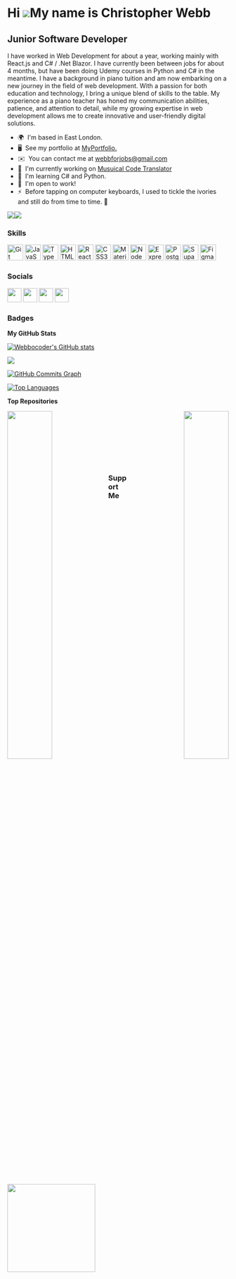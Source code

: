 Hi ![](https://user-images.githubusercontent.com/18350557/176309783-0785949b-9127-417c-8b55-ab5a4333674e.gif)My name is Christopher Webb
========================================================================================================================================

Junior Software Developer
---------

I have worked in Web Development for about a year, working mainly with React.js and C# / .Net Blazor. I have currently been between jobs for about 4 months, but have been doing Udemy courses in Python and C# in the meantime.
I have a background in piano tuition and am now embarking on a new journey in the field of web development. With a passion for both education and technology, I bring a unique blend of skills to the table. My experience as a piano teacher has honed my communication abilities, patience, and attention to detail, while my growing expertise in web development allows me to create innovative and user-friendly digital solutions.

* 🌍  I'm based in East London.
* 🖥️  See my portfolio at [MyPortfolio.](http://github.com/Webbocoder)
* ✉️  You can contact me at [webbforjobs@gmail.com](mailto:webbforjobs@gmail.com)
* 🚀  I'm currently working on [Musuical Code Translator](https://github.com/Webbocoder/MusicalCodeTranslator)
* 🧠  I'm learning C# and Python.
* 🤝  I'm open to work!
* ⚡  Before tapping on computer keyboards, I used to tickle the ivories and still do from time to time. 🎹

<a href="https://www.github.com/Webbocoder" target="_blank" rel="noreferrer"><img
src="https://img.shields.io/github/followers/Webbocoder?logo=github&style=for-the-badge&color=0891b2&labelColor=1c1917" /></a><a href="https://www.twitter.com/webbocoder" target="_blank" rel="noreferrer"><img
src="https://img.shields.io/twitter/follow/webbocoder?logo=twitter&style=for-the-badge&color=0891b2&labelColor=1c1917"
/></a>

### Skills


<p align="left">
<a href="https://git-scm.com/" target="_blank" rel="noreferrer"><img src="https://raw.githubusercontent.com/danielcranney/readme-generator/main/public/icons/skills/git-colored.svg" width="36" height="36" alt="Git" /></a>
<a href="https://developer.mozilla.org/en-US/docs/Web/JavaScript" target="_blank" rel="noreferrer"><img src="https://raw.githubusercontent.com/danielcranney/readme-generator/main/public/icons/skills/javascript-colored.svg" width="36" height="36" alt="JavaScript" /></a>
<a href="https://www.typescriptlang.org/" target="_blank" rel="noreferrer"><img src="https://raw.githubusercontent.com/danielcranney/readme-generator/main/public/icons/skills/typescript-colored.svg" width="36" height="36" alt="TypeScript" /></a>
<a href="https://developer.mozilla.org/en-US/docs/Glossary/HTML5" target="_blank" rel="noreferrer"><img src="https://raw.githubusercontent.com/danielcranney/readme-generator/main/public/icons/skills/html5-colored.svg" width="36" height="36" alt="HTML5" /></a>
<a href="https://reactjs.org/" target="_blank" rel="noreferrer"><img src="https://raw.githubusercontent.com/danielcranney/readme-generator/main/public/icons/skills/react-colored.svg" width="36" height="36" alt="React" /></a>
<a href="https://www.w3.org/TR/CSS/#css" target="_blank" rel="noreferrer"><img src="https://raw.githubusercontent.com/danielcranney/readme-generator/main/public/icons/skills/css3-colored.svg" width="36" height="36" alt="CSS3" /></a>
<a href="https://mui.com/" target="_blank" rel="noreferrer"><img src="https://raw.githubusercontent.com/danielcranney/readme-generator/main/public/icons/skills/materialui-colored.svg" width="36" height="36" alt="Material UI" /></a>
<a href="https://nodejs.org/en/" target="_blank" rel="noreferrer"><img src="https://raw.githubusercontent.com/danielcranney/readme-generator/main/public/icons/skills/nodejs-colored.svg" width="36" height="36" alt="NodeJS" /></a>
<a href="https://expressjs.com/" target="_blank" rel="noreferrer"><img src="https://raw.githubusercontent.com/danielcranney/readme-generator/main/public/icons/skills/express-colored.svg" width="36" height="36" alt="Express" /></a>
<a href="https://www.postgresql.org/" target="_blank" rel="noreferrer"><img src="https://raw.githubusercontent.com/danielcranney/readme-generator/main/public/icons/skills/postgresql-colored.svg" width="36" height="36" alt="PostgreSQL" /></a>
<a href="https://supabase.io/" target="_blank" rel="noreferrer"><img src="https://raw.githubusercontent.com/danielcranney/readme-generator/main/public/icons/skills/supabase-colored.svg" width="36" height="36" alt="Supabase" /></a>
<a href="https://www.figma.com/" target="_blank" rel="noreferrer"><img src="https://raw.githubusercontent.com/danielcranney/readme-generator/main/public/icons/skills/figma-colored.svg" width="36" height="36" alt="Figma" /></a>
</p>


### Socials

<p align="left"> <a href="https://www.github.com/Webbocoder" target="_blank" rel="noreferrer"><img src="https://raw.githubusercontent.com/danielcranney/readme-generator/main/public/icons/socials/github.svg" width="32" height="32" /></a> <a href="https://www.linkedin.com/in/webbophone" target="_blank" rel="noreferrer"><img src="https://raw.githubusercontent.com/danielcranney/readme-generator/main/public/icons/socials/linkedin.svg" width="32" height="32" /></a> <a href="https://www.twitter.com/webbocoder" target="_blank" rel="noreferrer"><img src="https://raw.githubusercontent.com/danielcranney/readme-generator/main/public/icons/socials/twitter.svg" width="32" height="32" /></a> <a href="https://www.youtube.com/@webbophone3377" target="_blank" rel="noreferrer"><img src="https://raw.githubusercontent.com/danielcranney/readme-generator/main/public/icons/socials/youtube.svg" width="32" height="32" /></a></p>

### Badges

<b>My GitHub Stats</b>

<a href="http://www.github.com/Webbocoder"><img src="https://github-readme-stats.vercel.app/api?username=Webbocoder&show_icons=true&hide=&count_private=true&title_color=0891b2&text_color=ffffff&icon_color=0891b2&bg_color=1c1917&hide_border=true&show_icons=true" alt="Webbocoder's GitHub stats" /></a>

<a href="http://www.github.com/Webbocoder"><img src="https://github-readme-streak-stats.herokuapp.com/?user=Webbocoder&stroke=ffffff&background=1c1917&ring=0891b2&fire=0891b2&currStreakNum=ffffff&currStreakLabel=0891b2&sideNums=ffffff&sideLabels=ffffff&dates=ffffff&hide_border=true" /></a>

<a href="http://www.github.com/Webbocoder"><img src="https://github-readme-activity-graph.cyclic.app/graph?username=Webbocoder&bg_color=1c1917&color=ffffff&line=0891b2&point=ffffff&area_color=1c1917&area=true&hide_border=true&custom_title=GitHub%20Commits%20Graph" alt="GitHub Commits Graph" /></a>

<a href="https://github.com/Webbocoder" align="left"><img src="https://github-readme-stats.vercel.app/api/top-langs/?username=Webbocoder&langs_count=10&title_color=0891b2&text_color=ffffff&icon_color=0891b2&bg_color=1c1917&hide_border=true&locale=en&custom_title=Top%20%Languages" alt="Top Languages" /></a>

<b>Top Repositories</b>

<div width="100%" align="center"><a href="https://github.com/Webbocoder/bc14_final-project_front-end_arachnIDEs" align="left"><img align="left" width="45%" src="https://github-readme-stats.vercel.app/api/pin/?username=Webbocoder&repo=bc14_final-project_front-end_arachnIDEs&title_color=0891b2&text_color=ffffff&icon_color=0891b2&bg_color=1c1917&hide_border=true&locale=en" /></a><a href="https://github.com/Webbocoder/bc14_final-project_back-end_arachnIDEs" align="right"><img align="right" width="45%" src="https://github-readme-stats.vercel.app/api/pin/?username=Webbocoder&repo=bc14_final-project_back-end_arachnIDEs&title_color=0891b2&text_color=ffffff&icon_color=0891b2&bg_color=1c1917&hide_border=true&locale=en" /></a></div><br /><br /><br /><br /><br /><br /><br />

### Support Me

<a href="https://www.buymeacoffee.com/webbophone5"><img src="https://cdn.buymeacoffee.com/buttons/v2/default-yellow.png" width="200" /></a>
